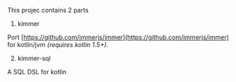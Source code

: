 This projec contains 2 parts

1. kimmer

Port [https://github.com/immerjs/immer](https://github.com/immerjs/immer) for kotlin/jvm *(requires kotlin 1.5+)*.

2. kimmer-sql

A SQL DSL for kotlin

